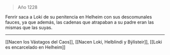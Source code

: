 > Año 1228

Fenrir saca a Loki de su penitencia en Helheim con sus descomunales fauces, ya que además, las cadenas que atrapaban a su padre eran las mismas que las suyas.

---

[[Nacen los Vástagos del Caos]], [[Nacen Loki, Helblindi y Býlisteir]], [[Loki es encarcelado en Helheim]]